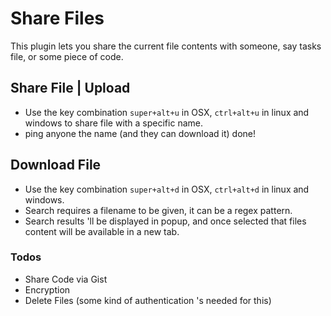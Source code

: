 # Share Files

This plugin lets you share the current file contents with someone, say tasks file, or some piece of code.


## Share File | Upload

- Use the key combination `super+alt+u` in OSX, `ctrl+alt+u` in linux and windows to share file with a specific name.
- ping anyone the name (and they can download it) done!


## Download File

- Use the key combination `super+alt+d` in OSX, `ctrl+alt+d` in linux and windows.
- Search requires a filename to be given, it can be a regex pattern.
- Search results 'll be displayed in popup, and once selected that files content will be available in a new tab.


### Todos

- Share Code via Gist
- Encryption
- Delete Files (some kind of authentication 's needed for this)
